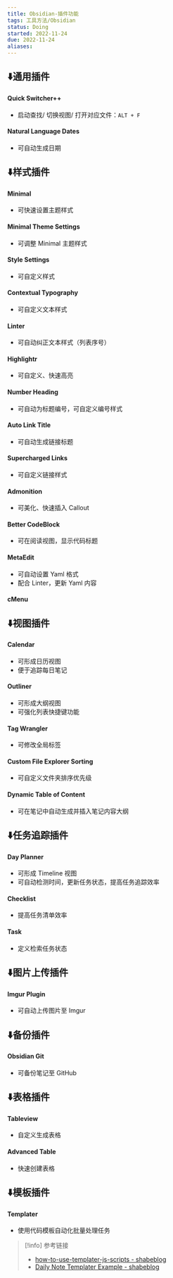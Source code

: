 ```yaml
---
title: Obsidian-插件功能
tags: 工具方法/Obsidian
status: Doing
started: 2022-11-24
due: 2022-11-24
aliases: 
---
```

## ⬇️通用插件
#### Quick Switcher++
- 启动查找/ 切换视图/ 打开对应文件：`ALT + F`
#### Natural Language Dates
- 可自动生成日期
## ⬇️样式插件
#### Minimal
- 可快速设置主题样式
#### Minimal Theme Settings
- 可调整 Minimal 主题样式
#### Style Settings
- 可自定义样式
#### Contextual Typography
- 可自定义文本样式
#### Linter
- 可自动纠正文本样式（列表序号）
#### Highlightr
- 可自定义、快速高亮
#### Number Heading
- 可自动为标题编号，可自定义编号样式
#### Auto Link Title
- 可自动生成链接标题
#### Supercharged Links
- 可自定义链接样式
#### Admonition
- 可美化、快速插入 Callout
#### Better CodeBlock
- 可在阅读视图，显示代码标题
#### MetaEdit
- 可自动设置 Yaml 格式
- 配合 Linter，更新 Yaml 内容
#### cMenu
## ⬇️视图插件
#### Calendar
- 可形成日历视图
- 便于追踪每日笔记
#### Outliner
- 可形成大纲视图
- 可强化列表快捷键功能
#### Tag Wrangler
- 可修改全局标签
#### Custom File Explorer Sorting
- 可自定义文件夹排序优先级
#### Dynamic Table of Content
- 可在笔记中自动生成并插入笔记内容大纲
## ⬇️任务追踪插件
#### Day Planner
- 可形成 Timeline 视图
- 可自动检测时间，更新任务状态，提高任务追踪效率
#### Checklist
- 提高任务清单效率
#### Task
- 定义检索任务状态
## ⬇️图片上传插件
#### Imgur Plugin
- 可自动上传图片至 Imgur
## ⬇️备份插件
#### Obsidian Git
- 可备份笔记至 GitHub
## ⬇️表格插件
#### Tableview
- 自定义生成表格
#### Advanced Table
- 快速创建表格
## ⬇️模板插件
#### Templater
- 使用代码模板自动化批量处理任务
> [!info] 参考链接
> - [how-to-use-templater-js-scripts - shabeblog](https://shbgm.ca/blog/obsidian/how-to-use-templater-js-scripts)
> - [Daily Note Templater Example - shabeblog](https://shbgm.ca/blog/obsidian/O__O+Templater/Daily+Note+Templater+Example)